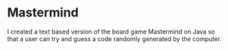# Mastermind

I created a text based version of the board game Mastermind on Java so that a user can try and guess a code randomly generated by the computer.
